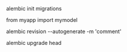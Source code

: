 alembic init migrations

from myapp import mymodel

alembic revision --autogenerate -m 'comment'

alembic upgrade head
